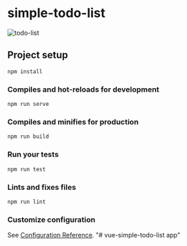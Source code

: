 # simple-todo-list

![todo-list](https://user-images.githubusercontent.com/16213088/50520178-e94a9d00-0acf-11e9-89cc-1f9ad0b6759f.gif)

## Project setup
```
npm install
```

### Compiles and hot-reloads for development
```
npm run serve
```

### Compiles and minifies for production
```
npm run build
```

### Run your tests
```
npm run test
```

### Lints and fixes files
```
npm run lint
```

### Customize configuration
See [Configuration Reference](https://cli.vuejs.org/config/).
"# vue-simple-todo-list app" 

